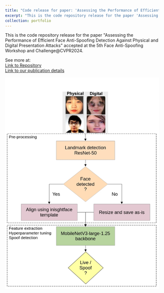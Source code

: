 ```yaml
---
title: "Code release for paper: 'Assessing the Performance of Efficient Face Anti-Spoofing Detection Against Physical and Digital Presentation Attacks'"
excerpt: "This is the code repository release for the paper 'Assessing the Performance of Efficient Face Anti-Spoofing Detection Against Physical and Digital Presentation Attacks' accepted at the 5th Face Anti-Spoofing Workshop and Challenge@CVPR2024. <br/> [Link to Repository](https://github.com/Inria-CENATAV-Tec/Assessing-Efficient-FAS-CVPR2024) <br/><img src='/images/publications/2024/FAS-digital/FAS-digital.png' height='300px'>"
collection: portfolio
---
```


This is the code repository release for the paper "Assessing the Performance of Efficient Face Anti-Spoofing Detection Against Physical and Digital Presentation Attacks" accepted at the 5th Face Anti-Spoofing Workshop and Challenge@CVPR2024.

See more at: <br>
[Link to Repository](https://github.com/Inria-CENATAV-Tec/Assessing-Efficient-FAS-CVPR2024) <br>
[Link to our publication details](https://lluevano.github.io/publication/2024-06-17-Assessing-Efficient-FAS-Digital)

<img src='/images/publications/2024/FAS-digital/FAS-digital.png'>
